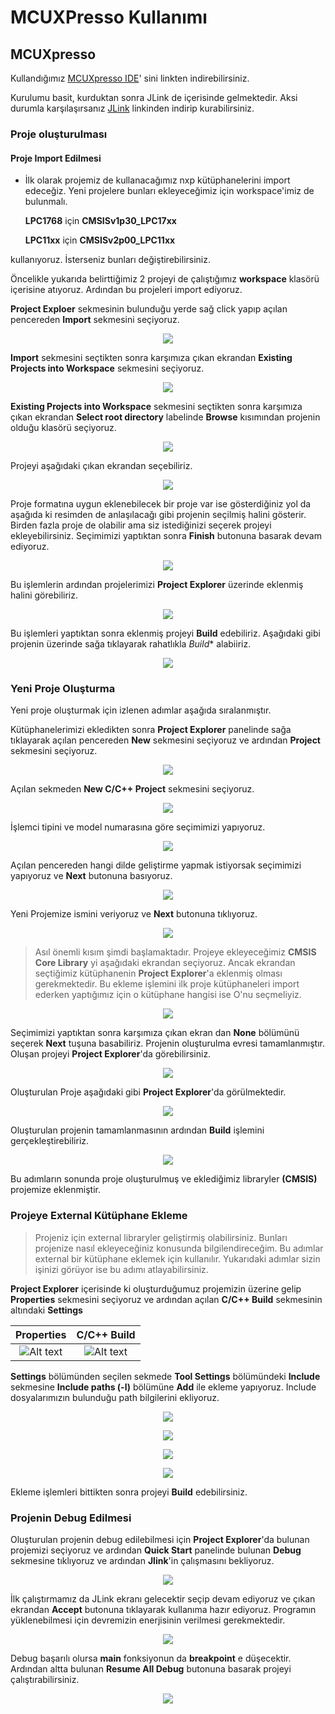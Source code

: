 # MCUXPresso Kullanımı


## MCUXpresso

Kullandığımız [MCUXpresso IDE](https://www.nxp.com/support/developer-resources/run-time-software/mcuxpresso-software-and-tools/mcuxpresso-integrated-development-environment-ide:MCUXpresso-IDE?tab=Design_Tools_Tab)' sini linkten indirebilirsiniz.

Kurulumu basit, kurduktan sonra JLink de içerisinde gelmektedir. Aksi durumla karşılaşırsanız [JLink](https://www.segger.com/downloads/jlink/) linkinden indirip kurabilirsiniz.

### Proje oluşturulması


#### Proje Import Edilmesi

* İlk olarak projemiz de kullanacağımız nxp kütüphanelerini import edeceğiz. Yeni projelere bunları ekleyeceğimiz için workspace'imiz de bulunmalı.

    **LPC1768** için **CMSISv1p30_LPC17xx**

    **LPC11xx** için **CMSISv2p00_LPC11xx**

kullanıyoruz. İsterseniz bunları değiştirebilirsiniz.

Öncelikle yukarıda belirttiğimiz 2 projeyi de çalıştığımız **workspace** klasörü içerisine atıyoruz. 
Ardından bu projeleri import ediyoruz.

**Project Exploer** sekmesinin bulunduğu yerde sağ click yapıp açılan pencereden **Import** sekmesini seçiyoruz.

<p align="center">
    <img src="img/import.png">
</p>


**Import** sekmesini seçtikten sonra karşımıza çıkan ekrandan **Existing Projects into Workspace** sekmesini seçiyoruz.

<p align="center">
    <img src="img/existing_project.png">
</p>


**Existing Projects into Workspace** sekmesini seçtikten sonra karşımıza çıkan ekrandan **Select root directory** labelinde **Browse** kısımından projenin olduğu klasörü seçiyoruz.

<p align="center">
    <img src="img/select_pro.png">
</p>


Projeyi aşağıdaki çıkan ekrandan seçebiliriz.

<p align="center">
    <img src="img/select_pro2.png">
</p>


Proje formatına uygun eklenebilecek bir proje var ise gösterdiğiniz yol da aşağıda ki resimden de anlaşılacağı gibi projenin seçilmiş halini gösterir. Birden fazla proje de olabilir ama siz istediğinizi seçerek projeyi ekleyebilirsiniz. Seçimimizi yaptıktan sonra **Finish** butonuna basarak devam ediyoruz.

<p align="center">
    <img src="img/select_pro3.png">
</p>


Bu işlemlerin ardından projelerimizi **Project Explorer** üzerinde eklenmiş halini görebiliriz.

<p align="center">
    <img src="img/lib_eklendi.png">
</p>

Bu işlemleri yaptıktan sonra eklenmiş projeyi **Build** edebiliriz. Aşağıdaki gibi projenin üzerinde sağa tıklayarak rahatlıkla *Build** alabiiriz.


<p align="center">
    <img src="img/build_pro.png">
</p>

### Yeni Proje Oluşturma

Yeni proje oluşturmak için izlenen adımlar aşağıda sıralanmıştır.

Kütüphanelerimizi ekledikten sonra **Project Explorer** panelinde sağa tıklayarak açılan pencereden **New** sekmesini seçiyoruz ve ardından **Project** sekmesini seçiyoruz.

<p align="center">
    <img src="img/build_pro.png">
</p>

Açılan sekmeden **New C/C++ Project** sekmesini seçiyoruz.

<p align="center">
    <img src="img/yeni_pro2.png">
</p>

İşlemci tipini ve model numarasına göre seçimimizi yapıyoruz.

<p align="center">
    <img src="img/yeni_pro3.png">
</p>

 Açılan pencereden hangi dilde geliştirme yapmak istiyorsak seçimimizi yapıyoruz ve **Next** butonuna basıyoruz.

<p align="center">
    <img src="img/yeni_pro4.png">
</p>

Yeni Projemize ismini veriyoruz ve **Next** butonuna tıklıyoruz.

<p align="center">
    <img src="img/yeni_pro5.png">
</p>

>Asıl önemli kısım şimdi başlamaktadır. Projeye ekleyeceğimiz **CMSIS Core Library** yi aşağıdaki ekrandan seçiyoruz. Ancak ekrandan seçtiğimiz kütüphanenin **Project Explorer**'a eklenmiş olması gerekmektedir. Bu ekleme işlemini ilk proje kütüphaneleri import ederken yaptığımız için o kütüphane hangisi ise O'nu seçmeliyiz.

<p align="center">
    <img src="img/yeni_pro6.png">
</p>

Seçimimizi yaptıktan sonra karşımıza çıkan ekran dan **None** bölümünü seçerek **Next** tuşuna basabiliriz. Projenin oluşturulma evresi tamamlanmıştır. Oluşan projeyi **Project Explorer**'da görebilirsiniz.

<p align="center">
    <img src="img/yeni_pro7.png">
</p>

Oluşturulan Proje aşağıdaki gibi **Project Explorer**'da görülmektedir.

<p align="center"> 
    <img src="img/yeni_pro8.png">
</p>

Oluşturulan projenin tamamlanmasının ardından **Build** işlemini gerçekleştirebiliriz.

<p align="center">
    <img src="img/yeni_pro9.png">
</p>

Bu adımların sonunda proje oluşturulmuş ve eklediğimiz libraryler **(CMSIS)** projemize eklenmiştir.


### Projeye External Kütüphane Ekleme

>Projeniz için external libraryler geliştirmiş olabilirsiniz. Bunları projenize nasıl ekleyeceğiniz konusunda bilgilendireceğim. Bu adımlar external bir kütüphane eklemek için kullanılır. Yukarıdaki adımlar sizin işinizi görüyor ise bu adımı atlayabilirsiniz.

**Project Explorer** içerisinde ki oluşturduğumuz projemizin üzerine gelip **Properties** sekmesini seçiyoruz ve ardından açılan **C/C++ Build** sekmesinin altındaki **Settings** 



Properties             |  C/C++ Build
:-------------------------:|:-------------------------:
![Alt text](img/yeni_pro8.png) | ![Alt text](img/yeni_pro10.png)

**Settings** bölümünden seçilen sekmede **Tool Settings** bölümündeki **Include** sekmesine **Include paths (-l)** bölümüne **Add** ile ekleme yapıyoruz. Include dosyalarımızın bulunduğu path bilgilerini ekliyoruz.

<p align="center">
    <img src="img/yeni_pro11.png">
</p>

<p align="center">
    <img src="img/yeni_pro12.png">
</p>

<p align="center">
    <img src="img/yeni_pro13.png">
</p>

<p align="center">
    <img src="img/yeni_pro14.png">
</p>


Ekleme işlemleri bittikten sonra projeyi **Build** edebilirsiniz.

### Projenin Debug Edilmesi


Oluşturulan projenin debug edilebilmesi için **Project Explorer**'da bulunan projemizi seçiyoruz ve ardından **Quick Start** panelinde bulunan **Debug** sekmesine tıklıyoruz ve ardından **Jlink**'in çalışmasını bekliyoruz.

<p align="center">
    <img src="img/yeni_pro15.png">
</p>


İlk çalıştırmamız da JLink ekranı gelecektir seçip devam ediyoruz ve çıkan ekrandan **Accept** butonuna tıklayarak kullanıma hazır ediyoruz.
Programın yüklenebilmesi için devremizin enerjisinin verilmesi gerekmektedir.

<p align="center">
    <img src="img/yeni_pro16.png">
</p>

Debug başarılı olursa **main** fonksiyonun da **breakpoint** e düşecektir. Ardından altta bulunan **Resume All Debug** butonuna basarak projeyi çalıştırabilirsiniz.

<p align="center">
    <img src="img/yeni_pro17.png">
</p>
